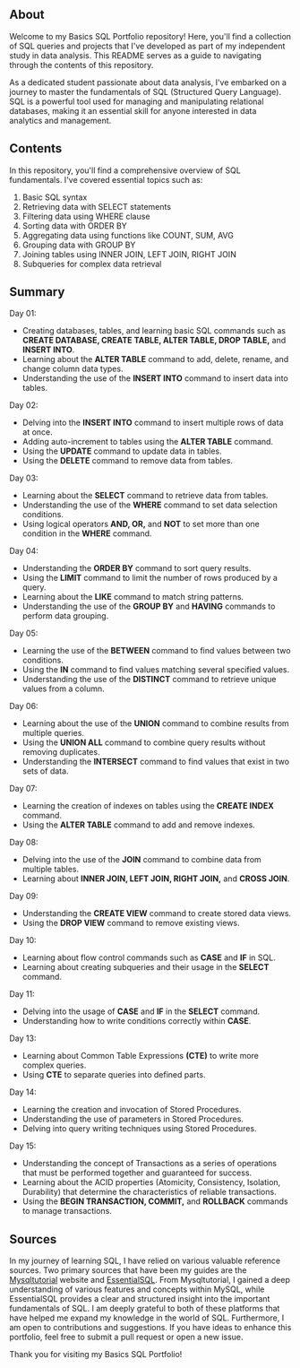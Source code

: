 ## About

Welcome to my Basics SQL Portfolio repository! Here, you'll find a collection of SQL queries and projects that I've developed as part of my independent study in data analysis. This README serves as a guide to navigating through the contents of this repository.

As a dedicated student passionate about data analysis, I've embarked on a journey to master the fundamentals of SQL (Structured Query Language). SQL is a powerful tool used for managing and manipulating relational databases, making it an essential skill for anyone interested in data analytics and management.

## Contents

In this repository, you'll find a comprehensive overview of SQL fundamentals. I've covered essential topics such as:

1. Basic SQL syntax
2. Retrieving data with SELECT statements
3. Filtering data using WHERE clause
4. Sorting data with ORDER BY
5. Aggregating data using functions like COUNT, SUM, AVG
6. Grouping data with GROUP BY
7. Joining tables using INNER JOIN, LEFT JOIN, RIGHT JOIN
8. Subqueries for complex data retrieval

## Summary

Day 01:

- Creating databases, tables, and learning basic SQL commands such as **CREATE DATABASE, CREATE TABLE, ALTER TABLE, DROP TABLE,** and **INSERT INTO**.
- Learning about the **ALTER TABLE** command to add, delete, rename, and change column data types.
- Understanding the use of the **INSERT INTO** command to insert data into tables.

Day 02:

- Delving into the **INSERT INTO** command to insert multiple rows of data at once.
- Adding auto-increment to tables using the **ALTER TABLE** command.
- Using the **UPDATE** command to update data in tables.
- Using the **DELETE** command to remove data from tables.

Day 03:

- Learning about the **SELECT** command to retrieve data from tables.
- Understanding the use of the **WHERE** command to set data selection conditions.
- Using logical operators **AND, OR,** and **NOT** to set more than one condition in the **WHERE** command.

Day 04:

- Understanding the **ORDER BY** command to sort query results.
- Using the **LIMIT** command to limit the number of rows produced by a query.
- Learning about the **LIKE** command to match string patterns.
- Understanding the use of the **GROUP BY** and **HAVING** commands to perform data grouping.

Day 05:

- Learning the use of the **BETWEEN** command to find values between two conditions.
- Using the **IN** command to find values matching several specified values.
- Understanding the use of the **DISTINCT** command to retrieve unique values from a column.

Day 06:

- Learning about the use of the **UNION** command to combine results from multiple queries.
- Using the **UNION ALL** command to combine query results without removing duplicates.
- Understanding the **INTERSECT** command to find values that exist in two sets of data.

Day 07:

- Learning the creation of indexes on tables using the **CREATE INDEX** command.
- Using the **ALTER TABLE** command to add and remove indexes.

Day 08:

- Delving into the use of the **JOIN** command to combine data from multiple tables.
- Learning about **INNER JOIN, LEFT JOIN, RIGHT JOIN,** and **CROSS JOIN**.

Day 09:

- Understanding the **CREATE VIEW** command to create stored data views.
- Using the **DROP VIEW** command to remove existing views.

Day 10:

- Learning about flow control commands such as **CASE** and **IF** in SQL.
- Learning about creating subqueries and their usage in the **SELECT** command.

Day 11:

- Delving into the usage of **CASE** and **IF** in the **SELECT** command.
- Understanding how to write conditions correctly within **CASE**.

Day 13:

- Learning about Common Table Expressions **(CTE)** to write more complex queries.
- Using **CTE** to separate queries into defined parts.

Day 14:

- Learning the creation and invocation of Stored Procedures.
- Understanding the use of parameters in Stored Procedures.
- Delving into query writing techniques using Stored Procedures.

Day 15:

- Understanding the concept of Transactions as a series of operations that must be performed together and guaranteed for success.
- Learning about the ACID properties (Atomicity, Consistency, Isolation, Durability) that determine the characteristics of reliable transactions.
- Using the **BEGIN TRANSACTION, COMMIT,** and **ROLLBACK** commands to manage transactions.

## Sources

In my journey of learning SQL, I have relied on various valuable reference sources. Two primary sources that have been my guides are the [Mysqltutorial](https://www.essentialsql.com/) website and [EssentialSQL](https://www.mysqltutorial.org/). From Mysqltutorial, I gained a deep understanding of various features and concepts within MySQL, while EssentialSQL provides a clear and structured insight into the important fundamentals of SQL. I am deeply grateful to both of these platforms that have helped me expand my knowledge in the world of SQL. Furthermore, I am open to contributions and suggestions. If you have ideas to enhance this portfolio, feel free to submit a pull request or open a new issue.

Thank you for visiting my Basics SQL Portfolio!
